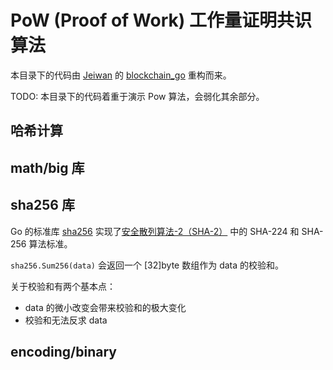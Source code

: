 # PoW (Proof of Work) 工作量证明共识算法

本目录下的代码由 [Jeiwan](https://github.com/Jeiwan) 的 [blockchain_go](https://github.com/Jeiwan/blockchain_go) 重构而来。

TODO: 本目录下的代码着重于演示 Pow 算法，会弱化其余部分。

## 哈希计算

## math/big 库

## sha256 库

Go 的标准库 [sha256](https://golang.org/pkg/crypto/sha256/) 实现了[安全散列算法-2（SHA-2）](https://zh.wikipedia.org/zh-cn/SHA-2) 中的 SHA-224 和 SHA-256 算法标准。

`sha256.Sum256(data)` 会返回一个 [32]byte 数组作为 data 的校验和。

关于校验和有两个基本点：

- data 的微小改变会带来校验和的极大变化
- 校验和无法反求 data

## encoding/binary

